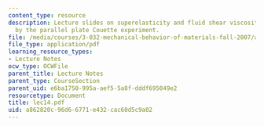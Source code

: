 ```yaml
---
content_type: resource
description: Lecture slides on superelasticity and fluid shear viscosity as measured
  by the parallel plate Couette experiment.
file: /media/courses/3-032-mechanical-behavior-of-materials-fall-2007/a862820c96d66771e432cac60d5c9a02_lec14.pdf
file_type: application/pdf
learning_resource_types:
- Lecture Notes
ocw_type: OCWFile
parent_title: Lecture Notes
parent_type: CourseSection
parent_uid: e6ba1750-995a-aef5-5a8f-dddf695049e2
resourcetype: Document
title: lec14.pdf
uid: a862820c-96d6-6771-e432-cac60d5c9a02
---
```

